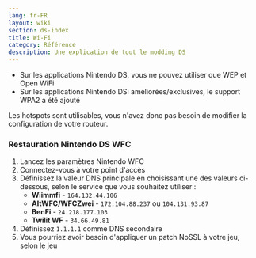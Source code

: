 ```yaml
---
lang: fr-FR
layout: wiki
section: ds-index
title: Wi-Fi
category: Référence
description: Une explication de tout le modding DS
---
```


- Sur les applications Nintendo DS, vous ne pouvez utiliser que WEP et Open WiFi
- Sur les applications Nintendo DSi améliorées/exclusives, le support WPA2 a été ajouté

Les hotspots sont utilisables, vous n'avez donc pas besoin de modifier la configuration de votre routeur.

### Restauration Nintendo DS WFC

1. Lancez les paramètres Nintendo WFC
1. Connectez-vous à votre point d'accès
1. Définissez la valeur DNS principale en choisissant une des valeurs ci-dessous, selon le service que vous souhaitez utiliser :
   - **Wiimmfi** - `164.132.44.106`
   - **AltWFC/WFCZwei** - `172.104.88.237` ou `104.131.93.87`
   - **BenFi** - `24.218.177.103`
   - **Twilit WF** - `34.66.49.81`
1. Définissez `1.1.1.1` comme DNS secondaire
1. Vous pourriez avoir besoin d'appliquer un patch NoSSL à votre jeu, selon le jeu
